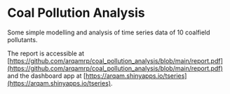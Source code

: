 # Coal Pollution Analysis
Some simple modelling and analysis of time series data of 10 coalfield pollutants.

The report is accessible at [https://github.com/arqamrp/coal_pollution_analysis/blob/main/report.pdf](https://github.com/arqamrp/coal_pollution_analysis/blob/main/report.pdf) and the dashboard app at [https://arqam.shinyapps.io/tseries](https://arqam.shinyapps.io/tseries).

